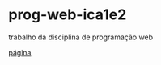 # prog-web-ica1e2
trabalho da disciplina de programação web

[página](https://pcastelan.github.io/prog-web-ica1e2/src/index.html)
